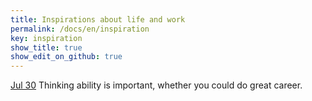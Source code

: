 ```yaml
---
title: Inspirations about life and work
permalink: /docs/en/inspiration
key: inspiration
show_title: true
show_edit_on_github: true
---
```


[Jul 30]() Thinking ability is important, whether you could do great career.